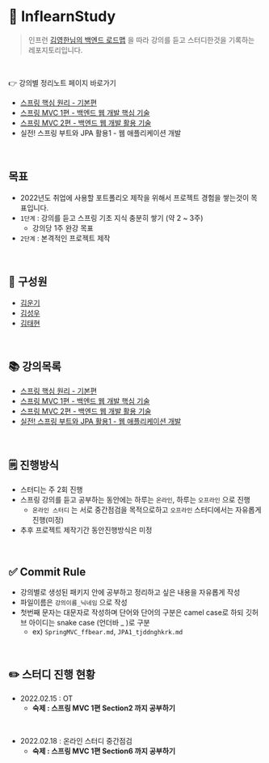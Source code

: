 # 🍃 InflearnStudy
> 인프런 [김영한님의 백엔드 로드맵](https://www.inflearn.com/roadmaps?title=%EA%B9%80%EC%98%81%ED%95%9C&page=1) 을 따라 강의를 듣고 스터디한것을 기록하는 레포지토리입니다.  

<br>

👉 강의별 정리노트 페이지 바로가기
- [스프링 핵심 원리 - 기본편](https://github.com/ffolabear/InflearnStudy/blob/main/SpringBasic/README_basic.md)
- [스프링 MVC 1편 - 백엔드 웹 개발 핵심 기술](https://github.com/ffolabear/InflearnStudy/blob/main/SpringMVC1/README_MVC1.md)
- [스프링 MVC 2편 - 백엔드 웹 개발 활용 기술](https://github.com/ffolabear/InflearnStudy/blob/main/SpringMVC2/README_MVC2.md)
- 실전! 스프링 부트와 JPA 활용1 - 웹 애플리케이션 개발

<br>

## 목표
- 2022년도 취업에 사용할 포트폴리오 제작을 위해서 프로젝트 경험을 쌓는것이 목표입니다.
- `1단계` : 강의를 듣고 스프링 기초 지식 충분히 쌓기 (약 2 ~ 3주)
  - 강의당 1주 완강 목표
- `2단계` : 본격적인 프로젝트 제작


<br>

## 👋 구성원
- [김운기](https://github.com/woonki94)
- [김성우](https://github.com/tjddnghkrk)
- [김태현](https://github.com/ffolabear)

<br>

## 📚 강의목록
- [스프링 핵심 원리 - 기본편](https://www.inflearn.com/course/%EC%8A%A4%ED%94%84%EB%A7%81-%ED%95%B5%EC%8B%AC-%EC%9B%90%EB%A6%AC-%EA%B8%B0%EB%B3%B8%ED%8E%B8)
- [스프링 MVC 1편 - 백엔드 웹 개발 핵심 기술](https://www.inflearn.com/course/%EC%8A%A4%ED%94%84%EB%A7%81-mvc-1)
- [스프링 MVC 2편 - 백엔드 웹 개발 활용 기술](https://www.inflearn.com/course/%EC%8A%A4%ED%94%84%EB%A7%81-mvc-2/)
- [실전! 스프링 부트와 JPA 활용1 - 웹 애플리케이션 개발](https://www.inflearn.com/course/%EC%8A%A4%ED%94%84%EB%A7%81%EB%B6%80%ED%8A%B8-JPA-%ED%99%9C%EC%9A%A9-1)

<br>

## 🗒 진행방식

- 스터디는 주 2회 진행
- 스프링 강의를 듣고 공부하는 동안에는 하루는 `온라인`, 하루는 `오프라인` 으로 진행
  -  `온라인 스터디` 는 서로 중간점검을 목적으로하고 `오프라인` 스터디에서는 자유롭게 진행(미정)
- 추후 프로젝트 제작기간 동안진행방식은 미정

<br>

## ✅ Commit Rule
- 강의별로 생성된 패키지 안에 공부하고 정리하고 싶은 내용을 자유롭게 작성
- 파일이름은 `강의이름_닉네임` 으로 작성
- 첫번째 문자는 대문자로 작성하며 단어와 단어의 구분은 camel case로 하되 깃허브 아이디는 snake case (언더바 _ )로 구분
  - ex) `SpringMVC_ffbear.md`, `JPA1_tjddnghkrk.md`


<br>

## ✏️ 스터디 진행 현황
- 2022.02.15 : OT
  - **숙제 : 스프링 MVC 1편 Section2 까지 공부하기**

<br>

- 2022.02.18 : 온라인 스터디 중간점검
  - **숙제 : 스프링 MVC 1편 Section6 까지 공부하기**


<br>
<br>
